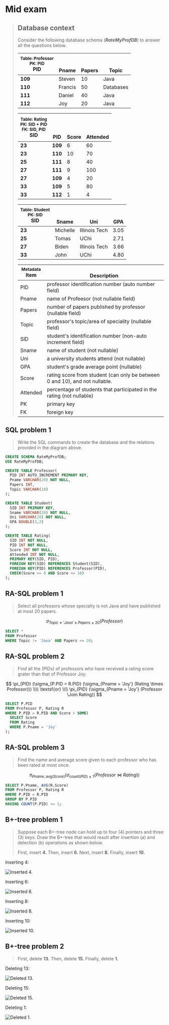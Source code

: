 <!-- hotfix: KaTeX -->
<!-- https://github.com/yzane/vscode-markdown-pdf/issues/21/ -->
<script type="text/javascript" src="http://cdn.mathjax.org/mathjax/latest/MathJax.js?config=TeX-AMS-MML_HTMLorMML"></script>
<script type="text/x-mathjax-config">MathJax.Hub.Config({ tex2jax: { inlineMath: [['$', '$']] }, messageStyle: 'none' });</script>

# Mid exam

> ## Database context
>
> Consider the following database schema (__*RateMyProfDB*__) to answer all the
  questions below.
>
> <small>Table: Professor<br>PK: PID</small><br>PID | <br><br>Pname | <br><br>Papers | <br><br>Topic
> --- | --- | --- | ---
> **109** | Steven | 10 | Java
> **110** | Francis | 50 | Databases
> **111** | Daniel | 40 | Java
> **112** | Joy | 20 | Java
>
> <small>Table: Rating<br>PK: SID + PID<br>FK: SID, PID</small><br>SID | <br><br><br>PID | <br><br><br>Score | <br><br><br>Attended
> --- | --- | --- | ---
> **23** | **109** | 6 | 60
> **23** | **110** | 10 | 70
> **25** | **111** | 8 | 40
> **27** | **111** | 9 | 100
> **27** | **109** | 4 | 20
> **33** | **109** | 5 | 80
> **33** | **112** | 1 | 4
>
> <small>Table: Student<br>PK: SID</small><br>SID | <br><br>Sname | <br><br>Uni | <br><br>GPA
> --- | --- | --- | ---
> **23** | Michelle | Illinois Tech | 3.05
> **25** | Tomas | UChi | 2.71
> **27** | Biden | Illinois Tech | 3.66
> **33** | John | UChi | 4.80
>
> <small>Metadata</small><br>Item | <br>Description
> --- | ---
> PID | professor identification number (auto number field)
> Pname | name of Profeesor (not nullable field)
> Papers | number of papers published by professor (nullable field)
> Topic | professor's topic/area of speciality (nullable field)
> SID | student's identification number (non-auto increment field)
> Sname | name of student (not nullable)
> Uni | a university students attend (not nullable)
> GPA | student's grade average point (nullable)
> Score | rating score from student (can only be between 0 and 10), and not nullable.
> Attended | percentage of students that participated in the rating (not nullable)
> PK | primary key
> FK | foreign key

## SQL problem 1

> Write the SQL commands to create the database and the relations provided in
  the diagram above.

```sql
CREATE SCHEMA RateMyProfDB;
USE RateMyProfDB;

CREATE TABLE Professor(
  PID INT AUTO_INCREMENT PRIMARY KEY,
  Pname VARCHAR(20) NOT NULL,
  Papers INT,
  Topic VARCHAR(10)
);

CREATE TABLE Student(
  SID INT PRIMARY KEY,
  Sname VARCHAR(20) NOT NULL,
  Uni VARCHAR(20) NOT NULL,
  GPA DOUBLE(3,2)
);

CREATE TABLE Rating(
  SID INT NOT NULL,
  PID INT NOT NULL,
  Score INT NOT NULL,
  Attended INT NOT NULL,
  PRIMARY KEY(SID, PID),
  FOREIGN KEY(SID) REFERENCES Student(SID),
  FOREIGN KEY(PID) REFERENCES Professor(PID),
  CHECK(Score >= 0 AND Score <= 10)
);
```

## RA-SQL problem 1

> Select all professors whose specialty is not Java and have published at most
  20 papers.

$$
\sigma_{Topic \neq 'Java' \land Papers \leq 20} (Professor)
$$

```sql
SELECT *
FROM Professor
WHERE Topic != 'Java' AND Papers <= 20;
```

## RA-SQL problem 2

> Find all the (PIDs) of professors who have received a rating score grater than
  that of Professor Joy.

$$
\pi_{PID} (\sigma_{P.PID = R.PID} (\sigma_{Pname = 'Joy'} (Rating \times Professor))) \\\\
\textsf{or} \\\\
\pi_{PID} (\sigma_{Pname = 'Joy'} (Professor \Join Rating))
$$

```sql
SELECT P.PID
FROM Professor P, Rating R
WHERE P.PID = R.PID AND Score > SOME(
  SELECT Score
  FROM Rating
  WHERE P.Pname = 'Joy'
);
```

## RA-SQL problem 3

> Find the name and average score given to each professor who has been rated at
  most once.

$$
\pi_{Pname, \textsf{avg}(Score)} (\sigma_{\textsf{count}(PID) \leq 1} (Professor \Join Rating))
$$

```sql
SELECT P.Pname, AVG(R.Score)
FROM Professor P, Rating R
WHERE P.PID = R.PID
GROUP BY P.PID
HAVING COUNT(P.PID) <= 1;
```

## B+-tree problem 1

> Suppose each B+-tree node can hold up to four (4) pointers and three (3) keys.
  Draw the B+-tree that would result after insertion (a) and delection (b)
  operations as shown below.
>
> First, insert **4.** Then, insert **6.** Next, insert **8.** Finally, insert
  **10.**

Inserting 4:

![Inserted 4.](https://github.com/hendraanggrian/IIT-CS525/raw/assets/assignments/exam1_bptree1_1.jpg)

Inserting 6:

![Inserted 6.](https://github.com/hendraanggrian/IIT-CS525/raw/assets/assignments/exam1_bptree1_2.jpg)

Inserting 8:

![Inserted 8.](https://github.com/hendraanggrian/IIT-CS525/raw/assets/assignments/exam1_bptree1_3.jpg)

Inserting 10:

![Inserted 10.](https://github.com/hendraanggrian/IIT-CS525/raw/assets/assignments/exam1_bptree1_4.jpg)

## B+-tree problem 2

> First, delete **13.** Then, delete **15.** Finally, delete **1.**

Deleting 13:

![Deleted 13.](https://github.com/hendraanggrian/IIT-CS525/raw/assets/assignments/exam1_bptree2_1.jpg)

Deleting 15:

![Deleted 15.](https://github.com/hendraanggrian/IIT-CS525/raw/assets/assignments/exam1_bptree2_2.jpg)

Deleting 1:

![Deleted 1.](https://github.com/hendraanggrian/IIT-CS525/raw/assets/assignments/exam1_bptree2_3.jpg)
